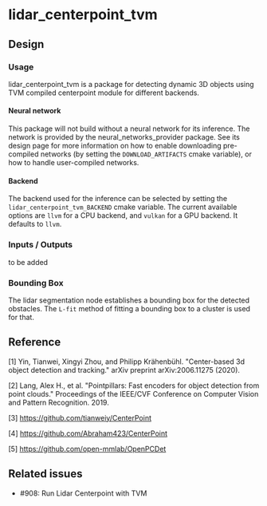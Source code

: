 # lidar_centerpoint_tvm

## Design

### Usage

lidar_centerpoint_tvm is a package for detecting dynamic 3D objects using TVM compiled centerpoint module for different backends.

#### Neural network

This package will not build without a neural network for its inference.
The network is provided by the neural_networks_provider package.
See its design page for more information on how to enable downloading pre-compiled networks (by setting the `DOWNLOAD_ARTIFACTS` cmake variable), or how to handle user-compiled networks.

#### Backend

The backend used for the inference can be selected by setting the `lidar_centerpoint_tvm_BACKEND` cmake variable.
The current available options are `llvm` for a CPU backend, and `vulkan` for a GPU backend.
It defaults to `llvm`.

### Inputs / Outputs

to be added

### Bounding Box

The lidar segmentation node establishes a bounding box for the detected obstacles.
The `L-fit` method of fitting a bounding box to a cluster is used for that.

## Reference

[1] Yin, Tianwei, Xingyi Zhou, and Philipp Krähenbühl. "Center-based 3d object detection and tracking." arXiv preprint arXiv:2006.11275 (2020).

[2] Lang, Alex H., et al. "Pointpillars: Fast encoders for object detection from point clouds." Proceedings of the IEEE/CVF Conference on Computer Vision and Pattern Recognition. 2019.

[3] <https://github.com/tianweiy/CenterPoint>

[4] <https://github.com/Abraham423/CenterPoint>

[5] <https://github.com/open-mmlab/OpenPCDet>

## Related issues

<!-- Required -->

- #908: Run Lidar Centerpoint with TVM
